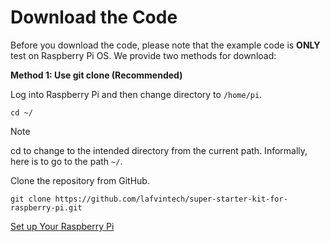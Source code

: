 # Download the Code

Before you download the code, please note that the example code is **ONLY** test on Raspberry Pi OS. We provide two methods for download:

**Method 1: Use git clone (Recommended)**

Log into Raspberry Pi and then change directory to `/home/pi`.

```
cd ~/
```

> [!NOTE]
>
> cd to change to the intended directory from the current path. Informally, here is to go to the path `~/`.

Clone the repository from GitHub.

```
git clone https://github.com/lafvintech/super-starter-kit-for-raspberry-pi.git
```



[Set up Your Raspberry Pi](../appendix/get_ip.md#b)

